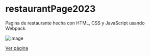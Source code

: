 # restaurantPage2023

Pagina de restaurante hecha con HTML, CSS y JavaScript usando Webpack.

![image](https://github.com/LaVieja1/restaurantPage2023/assets/65514301/01e65d26-a684-46df-a432-ff140beb655d)


[Ver página](https://lavieja1.github.io/restaurantPage2023/)
